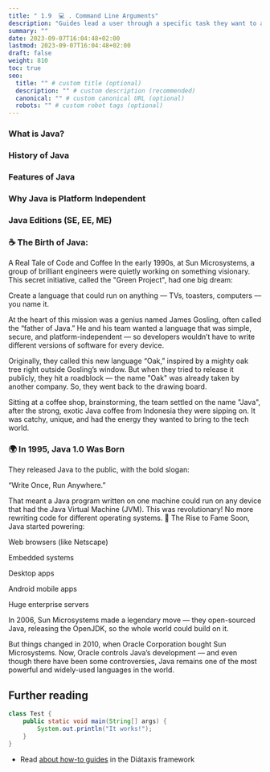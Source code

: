 ```yaml
---
title: " 1.9  💻 . Command Line Arguments"
description: "Guides lead a user through a specific task they want to accomplish, often with a sequence of steps."
summary: ""
date: 2023-09-07T16:04:48+02:00
lastmod: 2023-09-07T16:04:48+02:00
draft: false
weight: 810
toc: true
seo:
  title: "" # custom title (optional)
  description: "" # custom description (recommended)
  canonical: "" # custom canonical URL (optional)
  robots: "" # custom robot tags (optional)
---
```

### What is Java?
### History of Java

### Features of Java

### Why Java is Platform Independent

### Java Editions (SE, EE, ME)
### ☕ The Birth of Java:
 A Real Tale of Code and Coffee
In the early 1990s, at Sun Microsystems, a group of brilliant engineers were quietly working on something visionary. This secret initiative, called the "Green Project", had one big dream:

Create a language that could run on anything — TVs, toasters, computers — you name it.

At the heart of this mission was a genius named James Gosling, often called the “father of Java.” He and his team wanted a language that was simple, secure, and platform-independent — so developers wouldn’t have to write different versions of software for every device.

Originally, they called this new language “Oak,” inspired by a mighty oak tree right outside Gosling’s window. But when they tried to release it publicly, they hit a roadblock — the name "Oak" was already taken by another company. So, they went back to the drawing board.

Sitting at a coffee shop, brainstorming, the team settled on the name "Java", after the strong, exotic Java coffee from Indonesia they were sipping on. It was catchy, unique, and had the energy they wanted to bring to the tech world.

### 🌍 In 1995, Java 1.0 Was Born
They released Java to the public, with the bold slogan:

“Write Once, Run Anywhere.”

That meant a Java program written on one machine could run on any device that had the Java Virtual Machine (JVM). This was revolutionary! No more rewriting code for different operating systems.
🚀 The Rise to Fame
Soon, Java started powering:

Web browsers (like Netscape)

Embedded systems

Desktop apps

Android mobile apps

Huge enterprise servers

In 2006, Sun Microsystems made a legendary move — they open-sourced Java, releasing the OpenJDK, so the whole world could build on it.

But things changed in 2010, when Oracle Corporation bought Sun Microsystems. Now, Oracle controls Java’s development — and even though there have been some controversies, Java remains one of the most powerful and widely-used languages in the world.
## Further reading
```java
class Test {
    public static void main(String[] args) {
        System.out.println("It works!");
    }
}
```

- Read [about how-to guides](https://diataxis.fr/how-to-guides/) in the Diátaxis framework
